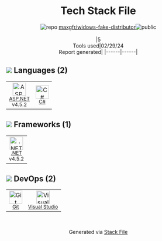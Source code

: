 <!--
&lt;--- Readme.md Snippet without images Start ---&gt;
## Tech Stack
maxgfr/widows-fake-distributor is built on the following main stack:

- [ASP.NET](https://www.asp.net/) – Languages
- [C#](http://csharp.net) – Languages
- [.NET](http://www.microsoft.com/net/) – Frameworks (Full Stack)
- [Visual Studio](http://msdn.microsoft.com/en-us/vstudio/aa718325.aspx) – Integrated Development Environment

Full tech stack [here](/techstack.md)

&lt;--- Readme.md Snippet without images End ---&gt;

&lt;--- Readme.md Snippet with images Start ---&gt;
## Tech Stack
maxgfr/widows-fake-distributor is built on the following main stack:

- <img width='25' height='25' src='https://img.stackshare.io/service/6755/2c45151a4a11d3a3c8e71bb34dd069d6_400x400.png' alt='ASP.NET'/> [ASP.NET](https://www.asp.net/) – Languages
- <img width='25' height='25' src='https://img.stackshare.io/service/1015/1200px-C_Sharp_wordmark.svg.png' alt='C#'/> [C#](http://csharp.net) – Languages
- <img width='25' height='25' src='https://img.stackshare.io/service/1014/IoPy1dce_400x400.png' alt='.NET'/> [.NET](http://www.microsoft.com/net/) – Frameworks (Full Stack)
- <img width='25' height='25' src='https://img.stackshare.io/service/1451/SR2hUhQN.png' alt='Visual Studio'/> [Visual Studio](http://msdn.microsoft.com/en-us/vstudio/aa718325.aspx) – Integrated Development Environment

Full tech stack [here](/techstack.md)

&lt;--- Readme.md Snippet with images End ---&gt;
-->
<div align="center">

# Tech Stack File
![](https://img.stackshare.io/repo.svg "repo") [maxgfr/widows-fake-distributor](https://github.com/maxgfr/widows-fake-distributor)![](https://img.stackshare.io/public_badge.svg "public")
<br/><br/>
|5<br/>Tools used|02/29/24 <br/>Report generated|
|------|------|
</div>

## <img src='https://img.stackshare.io/languages.svg'/> Languages (2)
<table><tr>
  <td align='center'>
  <img width='36' height='36' src='https://img.stackshare.io/service/6755/2c45151a4a11d3a3c8e71bb34dd069d6_400x400.png' alt='ASP.NET'>
  <br>
  <sub><a href="https://www.asp.net/">ASP.NET</a></sub>
  <br>
  <sub>v4.5.2</sub>
</td>

<td align='center'>
  <img width='36' height='36' src='https://img.stackshare.io/service/1015/1200px-C_Sharp_wordmark.svg.png' alt='C#'>
  <br>
  <sub><a href="http://csharp.net">C#</a></sub>
  <br>
  <sub></sub>
</td>

</tr>
</table>

## <img src='https://img.stackshare.io/frameworks.svg'/> Frameworks (1)
<table><tr>
  <td align='center'>
  <img width='36' height='36' src='https://img.stackshare.io/service/1014/IoPy1dce_400x400.png' alt='.NET'>
  <br>
  <sub><a href="http://www.microsoft.com/net/">.NET</a></sub>
  <br>
  <sub>v4.5.2</sub>
</td>

</tr>
</table>

## <img src='https://img.stackshare.io/devops.svg'/> DevOps (2)
<table><tr>
  <td align='center'>
  <img width='36' height='36' src='https://img.stackshare.io/service/1046/git.png' alt='Git'>
  <br>
  <sub><a href="http://git-scm.com/">Git</a></sub>
  <br>
  <sub></sub>
</td>

<td align='center'>
  <img width='36' height='36' src='https://img.stackshare.io/service/1451/SR2hUhQN.png' alt='Visual Studio'>
  <br>
  <sub><a href="http://msdn.microsoft.com/en-us/vstudio/aa718325.aspx">Visual Studio</a></sub>
  <br>
  <sub></sub>
</td>

</tr>
</table>

<br/>
<div align='center'>

Generated via [Stack File](https://github.com/marketplace/stack-file)

